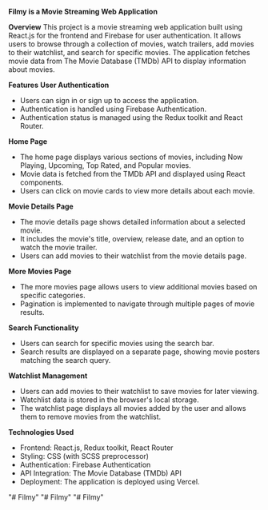 ********Filmy is a Movie Streaming Web Application********

**Overview**
This project is a movie streaming web application built using React.js for the frontend and Firebase for user authentication. It allows users to browse through a collection of movies, watch trailers, add movies to their watchlist, and search for specific movies. The application fetches movie data from The Movie Database (TMDb) API to display information about movies.

**Features**
**User Authentication**
- Users can sign in or sign up to access the application.
- Authentication is handled using Firebase Authentication.
- Authentication status is managed using the Redux toolkit and React Router.

**Home Page**
- The home page displays various sections of movies, including Now Playing, Upcoming, Top Rated, and Popular movies.
- Movie data is fetched from the TMDb API and displayed using React components.
- Users can click on movie cards to view more details about each movie.

**Movie Details Page**
- The movie details page shows detailed information about a selected movie.
- It includes the movie's title, overview, release date, and an option to watch the movie trailer.
- Users can add movies to their watchlist from the movie details page.

**More Movies Page**
- The more movies page allows users to view additional movies based on specific categories.
- Pagination is implemented to navigate through multiple pages of movie results.

**Search Functionality**
- Users can search for specific movies using the search bar.
- Search results are displayed on a separate page, showing movie posters matching the search query.

**Watchlist Management**
- Users can add movies to their watchlist to save movies for later viewing.
- Watchlist data is stored in the browser's local storage.
- The watchlist page displays all movies added by the user and allows them to remove movies from the watchlist.

**Technologies Used**
- Frontend: React.js, Redux toolkit, React Router
- Styling: CSS (with SCSS preprocessor)
- Authentication: Firebase Authentication
- API Integration: The Movie Database (TMDb) API
- Deployment: The application is deployed using Vercel.








































"# Filmy" 
"# Filmy" 
"# Filmy" 

